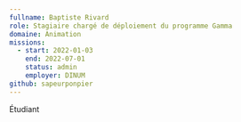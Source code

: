 ```yaml
---
fullname: Baptiste Rivard
role: Stagiaire chargé de déploiement du programme Gamma
domaine: Animation
missions:
  - start: 2022-01-03
    end: 2022-07-01
    status: admin
    employer: DINUM
github: sapeurponpier
---
```


Étudiant
